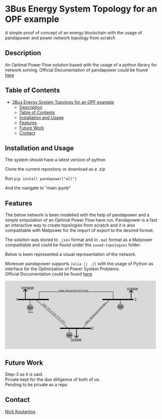 # 3Bus Energy System Topology for an OPF example

A simple proof of concept of an energy blockchain with the usage of pandapower and power network topology from scratch

## Description

An Optimal Power Flow solution based with the usage of a python library for network solving.
Official Documentation of pandapower could be found [here](https://pandapower.readthedocs.io/en/v2.2.0/index.html)

## Table of Contents

- [3Bus Energy System Topology for an OPF example](#3bus-energy-system-topology-for-an-opf-example)
  - [Description](#description)
  - [Table of Contents](#table-of-contents)
  - [Installation and Usage](#installation-and-usage)
  - [Features](#features)
  - [Future Work](#future-work)
  - [Contact](#contact)

## Installation and Usage
The system should have a latest version of python

Clone the current repository or download as a .zip

Run ```pip install pandapower["all"]```

And the navigate to "main.ipynb"


## Features 

The below network is been modelled with the help of pandapower and a simple simpulation of an Optimal Power Flow have run.
Pandapower is a fast an interactive way to create topologies from scratch and it is also compatitable with Matpower for the import of export to the desired format.
 
The solution was stored to ```.json``` format and in ```.mat``` format as a Matpower compatitable and could be found under the ```saved-topologies``` folder.

Below is been represented a visual representation of the network.

Moreover pandapower supports ```Julia || .jl``` with the usage of Python as interface for the Optimization of Power System Problems.\
Official Documentation could be found [here](https://pandapower.readthedocs.io/en/v2.0.1/opf/powermodels.html)

<img src="./img/3bus.png">

## Future Work

Step-3 as it is said.
\
Private kept for the due dilligence of both of us.
\
Pending to be private as a repo

## Contact

[Nick Koutantos](https://nikolaoskoutantos.com/)
